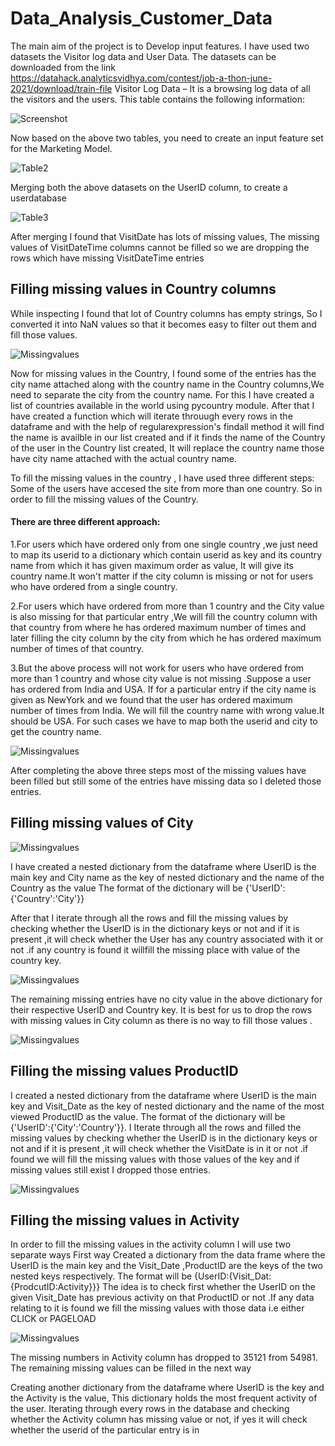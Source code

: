 # Data_Analysis_Customer_Data
The main aim of the project is to Develop input features. I have used two datasets the Visitor log data and User Data. The datasets can be downloaded from the link https://datahack.analyticsvidhya.com/contest/job-a-thon-june-2021/download/train-file
Visitor Log Data – It is a browsing log data of all the visitors and the users. This table contains the following information:



![Screenshot](Table1.png)

Now based on the above two tables, you need to create an input feature set for the Marketing Model.

![Table2](Table2.png)

Merging both the above datasets on the UserID column, to create a userdatabase  

![Table3](Table3.png)

After merging I found that VisitDate has lots of missing values, The missing values of VisitDateTime columns cannot be filled so we are dropping the rows which have missing VisitDateTime entries

## Filling missing values in Country columns
While inspecting I found that lot of Country columns has empty strings, So I converted it into NaN values so that it becomes easy to filter out them and fill those values.

![Missingvalues](Miss1.png)


Now for missing values in the Country, I found some of the entries has the city name attached along with the country name in the Country columns,We need to separate the city from the country name. For this I have created a list of countries available in the world using pycountry module. After that I have created a function which will iterate throuugh every rows in the dataframe and with the help of regularexpression's findall method it will find the name is availble in our list created and if it finds  the name of the Country of the user in the Country list created, It will replace the country name those have city name attached with the actual country name. 

To fill the missing values in the country , I have used three different steps:
Some of the users have accesed the site from more than one country. So in order to fill the missing values of the Country.

#### There are three different approach:

1.For users which have ordered only from one single country ,we just need to map its userid to a dictionary which contain userid as key and its country name from which it has given maximum order as  value, It will give its country name.It won't matter if the city column is missing or not for users who have ordered from a single country.


2.For users which have ordered from more than 1 country and the City value is also missing for that particular entry ,We will fill the country column with that country from where he has ordered maximum number of times and later filling the city column by the city from which he has ordered maximum number of times of that country.

3.But the above process will not work for users who have ordered from more than 1 country and whose city value is not missing .Suppose a user has ordered from India and USA. If for a particular entry if the city name is given as NewYork and we found that the user has ordered maximum number of times from India. We will fill the country name with wrong value.It should be USA. For such cases we have to map both the userid and  city to get the country name.


![Missingvalues](Miss2.png)

After completing the above three steps most of the missing values have been filled but still some of the entries have missing data so I deleted those entries.


## Filling missing values of City

![Missingvalues](Miss3.png)

I have created a nested dictionary from the  dataframe where UserID is the main key and City name as the key of nested dictionary and the name of the Country as the value
The format of the dictionary will be   {'UserID':{'Country':'City'}}

After that I iterate through all the rows and fill the missing values by checking whether the UserID is in the dictionary keys or not and if it is present ,it will check whether the User has any country associated with it or not .if any country is found it willfill the missing place with value of the country key.

![Missingvalues](Miss4.png)

The remaining missing entries have no city value in the above dictionary for their respective UserID and Country key. It is best for us to drop the rows with missing values in City column as there is no way to fill those values .

![Missingvalues](Miss5.png)



## Filling the missing values ProductID

I created a nested dictionary from the dataframe where UserID is the main key and Visit_Date  as the key of nested dictionary and the name of the most viewed ProductID as the value. The format of the dictionary will be {'UserID':{'City':'Country'}}.
I Iterate through all the rows and filled the missing values by checking whether the UserID is in the dictionary keys or not and if it is present ,it will check whether the VisitDate is in it or not .if found we will fill the missing values with those  values of the key  and if missing values still exist I dropped those entries.

![Missingvalues](Miss6.png)

## Filling the missing values in Activity

In order to fill the missing values in the activity column I will use two separate ways
First way
Created a dictionary from the data frame where the UserID is the main key and the Visit_Date ,ProductID are the keys of the two  nested keys respectively. The format will be {UserID:{Visit_Dat:{ProdcutID:Activity}}}
The idea is to check first whether the UserID on the given Visit_Date has previous activity on  that ProductID or not .If any data relating to it is found we fill the missing values with those data i.e either CLICK or PAGELOAD

![Missingvalues](Miss.png)

The missing numbers in Activity column has dropped to 35121 from 54981. The remaining missing values can be filled in the next way

Creating another dictionary from the dataframe where UserID is the key and the Activity is the value, This dictionary holds the most frequent activity of the user. Iterating through every rows in the database and checking whether the Activity column has  missing value or not, if yes
it will check whether the userid of the particular entry is in




